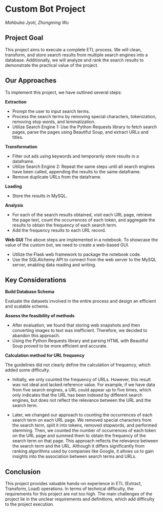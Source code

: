 # Custom Bot Project

*Mahbuba Jyoti, Zhongming Wu*

## Project Goal

This project aims to execute a complete ETL process. We will clean, transform, and store search results from multiple search engines into a database. Additionally, we will analyze and rank the search results to demonstrate the practical value of the project.

## Our Approaches

To implement this project, we have outlined several steps:

**Extraction**

- Prompt the user to input search terms.
- Process the search terms by removing special characters, tokenization, removing stop words, and lemmatization.
- Utilize Search Engine 1: Use the Python Requests library to fetch search pages, parse the pages using Beautiful Soup, and extract URLs and titles.

**Transformation**

- Filter out ads using keywords and temporarily store results in a dataframe.
- Utilize Search Engine 2: Repeat the same steps until all search engines have been called, appending the results to the same dataframe.
- Remove duplicate URLs from the dataframe.

**Loading**

- Store the results in MySQL.

**Analysis**

- For each of the search results obtained, visit each URL page, retrieve the page text, count the occurrences of each token, and aggregate the results to obtain the frequency of each search term.
- Add the frequency results to each URL record.

**Web GUI**
The above steps are implemented in a notebook. To showcase the value of the custom bot, we need to create a web-based GUI.

- Utilize the Flask web framework to package the notebook code.
- Use the SQLAlchemy API to connect from the web server to the MySQL server, enabling data reading and writing.

## Key Considerations

**Build Database Schema**

Evaluate the datasets involved in the entire process and design an efficient and scalable schema.

**Assess the feasibility of methods**

- After evaluation, we found that storing web snapshots and then converting images to text was inefficient. Therefore, we decided to abandon this approach.
- Using the Python Requests library and parsing HTML with Beautiful Soup proved to be more efficient and accurate.

**Calculation method for URL frequency**

The guidelines did not clearly define the calculation of frequency, which added some difficulty.

- Initially, we only counted the frequency of URLs. However, this result was not ideal and lacked reference value. For example, if we have data from five search engines, a URL could appear up to five times, which only indicates that the URL has been indexed by different search engines, but does not reflect the relevance between the URL and the search term.

- Later, we changed our approach to counting the occurrences of each search term on each URL page. We removed special characters from the search term, split it into tokens, removed stopwords, and performed stemming. Then, we counted the number of occurrences of each token on the URL page and summed them to obtain the frequency of the search term on that page. This approach reflects the relevance between the search term and the URL. Although it differs significantly from ranking algorithms used by companies like Google, it allows us to gain insights into the association between search terms and URLs.

## Conclusion

This project provides valuable hands-on experience in ETL (Extract, Transform, Load) operations. In terms of technical difficulty, the requirements for this project are not too high. The main challenges of the project lie in the unclear requirements and definitions, which add difficulty to the project execution.
